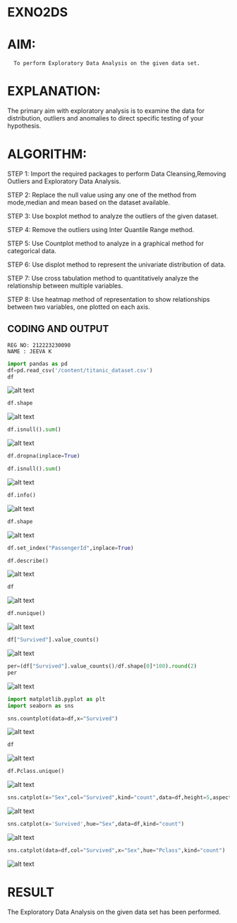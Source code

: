 # EXNO2DS
# AIM:
      To perform Exploratory Data Analysis on the given data set.
      
# EXPLANATION:
  The primary aim with exploratory analysis is to examine the data for distribution, outliers and anomalies to direct specific testing of your hypothesis.
  
# ALGORITHM:
STEP 1: Import the required packages to perform Data Cleansing,Removing Outliers and Exploratory Data Analysis.

STEP 2: Replace the null value using any one of the method from mode,median and mean based on the dataset available.

STEP 3: Use boxplot method to analyze the outliers of the given dataset.

STEP 4: Remove the outliers using Inter Quantile Range method.

STEP 5: Use Countplot method to analyze in a graphical method for categorical data.

STEP 6: Use displot method to represent the univariate distribution of data.

STEP 7: Use cross tabulation method to quantitatively analyze the relationship between multiple variables.

STEP 8: Use heatmap method of representation to show relationships between two variables, one plotted on each axis.

## CODING AND OUTPUT
```
REG NO: 212223230090
NAME : JEEVA K
```

```python
import pandas as pd
df=pd.read_csv('/content/titanic_dataset.csv')
df
```

![alt text](<Screenshot 2024-09-11 092318.png>)


```python
df.shape
```


![alt text](<Screenshot 2024-09-11 092327.png>)


```python
df.isnull().sum()
```

![alt text](<Screenshot 2024-09-11 092334.png>)



```python
df.dropna(inplace=True)
```
```python
df.isnull().sum()
```


![alt text](<Screenshot 2024-09-11 092343.png>)



```python
df.info()
```


![alt text](<Screenshot 2024-09-11 092350.png>)



```python
df.shape
```

![alt text](<Screenshot 2024-09-11 092355.png>)



```python
df.set_index("PassengerId",inplace=True)
```





```python
df.describe()
```

![alt text](<Screenshot 2024-09-11 092402.png>)


```python
df
```

![alt text](<Screenshot 2024-09-11 092409.png>)


```python
df.nunique()
```

![alt text](<Screenshot 2024-09-11 092416.png>)

```python
df["Survived"].value_counts()
```

![alt text](<Screenshot 2024-09-11 092422.png>)


```python
per=(df["Survived"].value_counts()/df.shape[0]*100).round(2)
per
```

![alt text](<Screenshot 2024-09-11 092427.png>)



```python
import matplotlib.pyplot as plt
import seaborn as sns
```


```python
sns.countplot(data=df,x="Survived")
```

![alt text](<Screenshot 2024-09-11 092444.png>)



```python
df
```

![alt text](<Screenshot 2024-09-11 092452.png>)


```python
df.Pclass.unique()
```

![alt text](<Screenshot 2024-09-11 092458.png>)

```python
sns.catplot(x="Sex",col="Survived",kind="count",data=df,height=5,aspect=.7)
```

![alt text](<Screenshot 2024-09-11 092505.png>)


```python
sns.catplot(x='Survived',hue="Sex",data=df,kind="count")
```

![alt text](<Screenshot 2024-09-11 092513.png>)



```python
sns.catplot(data=df,col="Survived",x="Sex",hue="Pclass",kind="count")
```

![alt text](<Screenshot 2024-09-11 092528.png>)

# RESULT
The Exploratory Data Analysis on the given data set has been performed.

